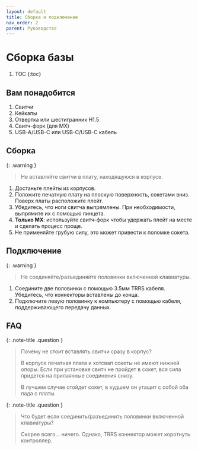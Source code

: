 ```yaml
---
layout: default
title: Сборка и подключение
nav_order: 2
parent: Руководство
---
```


# Сборка базы

1. TOC
{:toc}

## Вам понадобится

1. Свитчи
2. Кейкапы
3. Отвертка или шестигранник H1.5
4. Свитч-форк (для MX)
5. USB-A/USB-C или USB-C/USB-C кабель

## Сборка

{: .warning }
> Не вставляйте свитчи в плату, находящуюся в корпусе.

1. Достаньте плейты из корпусов.
2. Положите печатную плату на плоскую поверхность, сокетами вниз. Поверх платы расположите плейт.
3. Убедитесь, что ноги свитча выпрямлены. При необходимости, выпрямите их с помощью пинцета.
4. **Только МХ**: используйте свитч-форк чтобы удержать плейт на месте и сделать процесс проще.
5. Не применяйте грубую силу, это может привести к поломке сокета.

## Подключение

{: .warning }
> Не соединяйте/разъединяйте половинки включенной клавиатуры.

1. Соедините две половинки с помощью 3.5мм TRRS кабеля. Убедитесь, что коннекторы вставлены до конца.
2. Подключите левую половинку к компьютеру с помощью кабеля, поддерживающего передачу данных.

## FAQ

{: .note-title .question }
> Почему не стоит вставлять свитчи сразу в корпус?
>
> В корпусе печатная плата и хотсвап сокеты не имеют нижней опоры. Если
> при установке свитч не пройдет в сокет, вся сила придется на припаянные
> соединения снизу.
>
> В лучшем случае отойдет сокет, в худшем он утащит с собой оба пада с платы.


{: .note-title .question }
> Что будет если соединить/разъединить половинки включенной клавиатуры?
>
> Скорее всего... ничего. Однако, TRRS коннектор может коротнуть контроллер.
